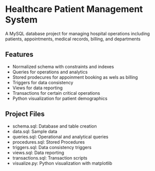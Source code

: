 # Healthcare Patient Management System
A MySQL database project for managing hospital operations including patients, appointments, medical records, billing,
and departments

## Features
- Normalized schema with constraints and indexes
- Queries for operations and analytics
- Stored prodecures for appoinment booking as wels as billing
- Triggers for data consistency
- Views for data reporting
- Transactions for certain critical operations
- Python visualization for patient demographics

## Project Files
- schema.sql: Database and table creation
- data.sql: Sample data
- queries.sql: Operational and analytical queries
- procedures.sql: Stored Procedures
- triggers.sql: Data consistency triggers
- views.sql: Data reporting
- transactions.sql: Transaction scripts
- visualize.py: Python visualization with matplotlib
